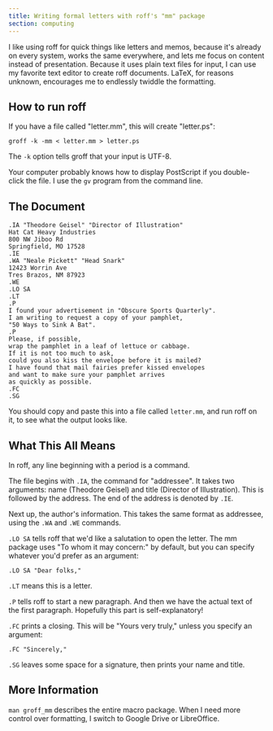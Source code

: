 ```yaml
---
title: Writing formal letters with roff's "mm" package
section: computing
---
```


I like using roff for quick things like letters and memos,
because it's already on every system,
works the same everywhere,
and lets me focus on content instead of presentation.
Because it uses plain text files for input,
I can use my favorite text editor to create roff documents.
LaTeX, for reasons unknown, encourages me to endlessly twiddle the formatting.


How to run roff
--------------------

If you have a file called "letter.mm",
this will create "letter.ps":

	groff -k -mm < letter.mm > letter.ps
	
The `-k` option tells groff that your input is UTF-8.

Your computer probably knows how to display PostScript if you double-click the file.
I use the `gv` program from the command line.


The Document
-------------------

	.IA "Theodore Geisel" "Director of Illustration"
	Hat Cat Heavy Industries
	800 NW Jiboo Rd
	Springfield, MO 17528
	.IE
	.WA "Neale Pickett" "Head Snark"
	12423 Worrin Ave
	Tres Brazos, NM 87923
	.WE
	.LO SA
	.LT
	.P
	I found your advertisement in "Obscure Sports Quarterly".
	I am writing to request a copy of your pamphlet,
	"50 Ways to Sink A Bat".
	.P
	Please, if possible,
	wrap the pamphlet in a leaf of lettuce or cabbage.
	If it is not too much to ask,
	could you also kiss the envelope before it is mailed?
	I have found that mail fairies prefer kissed envelopes
	and want to make sure your pamphlet arrives
	as quickly as possible.
	.FC
	.SG

You should copy and paste this into a file called `letter.mm`,
and run roff on it,
to see what the output looks like.


What This All Means
------------------------

In roff, any line beginning with a period is a command.

The file begins with `.IA`,
the command for "addressee".
It takes two arguments:
name (Theodore Geisel) and title (Director of Illustration).
This is followed by the address.
The end of the address is denoted by `.IE`.

Next up, the author's information.
This takes the same format as addressee,
using the `.WA` and `.WE` commands.

`.LO SA` tells roff that we'd like a salutation to open the letter.
The mm package uses "To whom it may concern:" by default,
but you can specify whatever you'd prefer as an argument:

	.LO SA "Dear folks,"

`.LT` means this is a letter.

`.P` tells roff to start a new paragraph.
And then we have the actual text of the first paragraph.
Hopefully this part is self-explanatory!

`.FC` prints a closing.
This will be "Yours very truly," unless you specify an argument:

	.FC "Sincerely,"

`.SG` leaves some space for a signature,
then prints your name and title.


More Information
---------------------

`man groff_mm` describes the entire macro package.
When I need more control over formatting,
I switch to Google Drive or LibreOffice.

